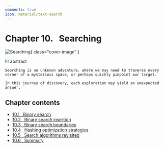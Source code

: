 ```yaml
---
comments: true
icon: material/text-search
---
```


# Chapter 10. &nbsp; Searching

![Searching](../assets/covers/chapter_searching.jpg){ class="cover-image" }

!!! abstract

    Searching is an unknown adventure, where we may need to traverse every corner of a mysterious space, or perhaps quickly pinpoint our target.
    
    In this journey of discovery, each exploration may yield an unexpected answer.

## Chapter contents

- [10.1 &nbsp; Binary search](binary_search.md)
- [10.2 &nbsp; Binary search insertion](binary_search_insertion.md)
- [10.3 &nbsp; Binary search boundaries](binary_search_edge.md)
- [10.4 &nbsp; Hashing optimization strategies](replace_linear_by_hashing.md)
- [10.5 &nbsp; Search algorithms revisited](searching_algorithm_revisited.md)
- [10.6 &nbsp; Summary](summary.md)
